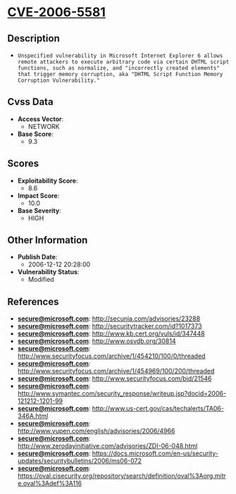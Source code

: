 
# [CVE-2006-5581](http://secunia.com/advisories/23288)

## Description

- `Unspecified vulnerability in Microsoft Internet Explorer 6 allows remote attackers to execute arbitrary code via certain DHTML script functions, such as normalize, and "incorrectly created elements" that trigger memory corruption, aka "DHTML Script Function Memory Corruption Vulnerability."`

## Cvss Data

- **Access Vector**:
  - NETWORK
- **Base Score**:
  - 9.3

## Scores

- **Exploitability Score**:
  - 8.6
- **Impact Score**:
  - 10.0
- **Base Severity**:
  - HIGH

## Other Information

- **Publish Date**:
  - 2006-12-12 20:28:00
- **Vulnerability Status**:
  - Modified

## References

- **secure@microsoft.com**: http://secunia.com/advisories/23288
- **secure@microsoft.com**: http://securitytracker.com/id?1017373
- **secure@microsoft.com**: http://www.kb.cert.org/vuls/id/347448
- **secure@microsoft.com**: http://www.osvdb.org/30814
- **secure@microsoft.com**: http://www.securityfocus.com/archive/1/454210/100/0/threaded
- **secure@microsoft.com**: http://www.securityfocus.com/archive/1/454969/100/200/threaded
- **secure@microsoft.com**: http://www.securityfocus.com/bid/21546
- **secure@microsoft.com**: http://www.symantec.com/security_response/writeup.jsp?docid=2006-121212-1201-99
- **secure@microsoft.com**: http://www.us-cert.gov/cas/techalerts/TA06-346A.html
- **secure@microsoft.com**: http://www.vupen.com/english/advisories/2006/4966
- **secure@microsoft.com**: http://www.zerodayinitiative.com/advisories/ZDI-06-048.html
- **secure@microsoft.com**: https://docs.microsoft.com/en-us/security-updates/securitybulletins/2006/ms06-072
- **secure@microsoft.com**: https://oval.cisecurity.org/repository/search/definition/oval%3Aorg.mitre.oval%3Adef%3A116
